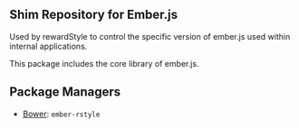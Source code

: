 Shim Repository for Ember.js
----------------

Used by rewardStyle to control the specific version of ember.js used within internal applications.

This package includes the core library of ember.js.

Package Managers
----------------

* [Bower](http://bower.io): `ember-rstyle`
